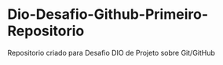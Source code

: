 # Dio-Desafio-Github-Primeiro-Repositorio
Repositorio criado para Desafio DIO de Projeto sobre Git/GitHub
